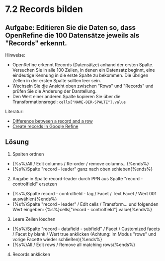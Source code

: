 # 7.2 Records bilden

## Aufgabe: Editieren Sie die Daten so, dass OpenRefine die 100 Datensätze jeweils als "Records" erkennt.

Hinweise:

* OpenRefine erkennt Records (Datensätze) anhand der ersten Spalte. Versuchen Sie in alle 100 Zeilen, in denen ein Datensatz beginnt, eine eindeutige Kennung in die erste Spalte zu bekommen. Die übrigen Zellen in der ersten Spalte sollten leer sein.
* Wechseln Sie die Ansicht oben zwischen "Rows" und "Records" und prüfen Sie die Änderung der Darstellung.
* Den Wert einer anderen Spalte kopieren Sie über die Transformationsregel: ```cells["NAME-DER-SPALTE"].value```

Literatur:

* [Difference between a record and a row](http://kb.refinepro.com/2012/03/difference-between-record-and-row.html)
* [Create records in Google Refine](http://kb.refinepro.com/2012/06/create-records-in-google-refine.html)

## Lösung

1) Spalten ordnen

* {%s%}All / Edit columns / Re-order / remove columns...{%ends%}
* {%s%}Spalte "record - leader" ganz nach oben schieben{%ends%}

2) Angabe in Spalte record-leader durch PPN aus Spalte "record - controlfield" ersetzen

* {%s%}Spalte record - controlfield - tag / Facet / Text Facet / Wert 001 auswählen{%ends%}
* {%s%}Spalte "record - leader" / Edit cells / Transform... und folgenden Wert eingeben: {%s%}cells["record - controlfield"].value{%ends%}

3) Leere Zeilen löschen

* {%s%}Spalte "record - datafield - subfield" / Facet / Customized facets / Facet by blank / Wert true anklicken (Achtung: im Modus "rows" und vorige Facette wieder schließen){%ends%}
* {%s%}All / Edit rows / Remove all matching rows{%ends%}

4) Records anklicken

